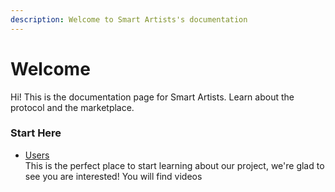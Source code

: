 ```yaml
---
description: Welcome to Smart Artists's documentation
---
```


# Welcome

Hi! This is the documentation page for Smart Artists. Learn about the protocol and the marketplace.

### Start Here

* &#x20;[Users](broken-reference)\
  This is the perfect place to start learning about our project, we're glad to see you are interested! You will find videos
